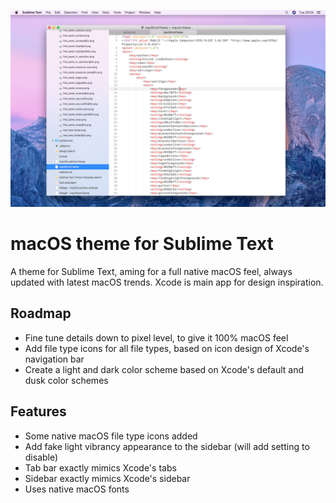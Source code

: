![Screenshot](.github/screenshot.png)

# macOS theme for Sublime Text

A theme for Sublime Text, aming for a full native macOS feel, always updated with latest macOS trends. Xcode is main app for design inspiration.

## Roadmap

- Fine tune details down to pixel level, to give it 100% macOS feel
- Add file type icons for all file types, based on icon design of Xcode's navigation bar
- Create a light and dark color scheme based on Xcode's default and dusk color schemes

## Features

- Some native macOS file type icons added
- Add fake light vibrancy appearance to the sidebar (will add setting to disable)
- Tab bar exactly mimics Xcode's tabs
- Sidebar exactly mimics Xcode's sidebar
- Uses native macOS fonts